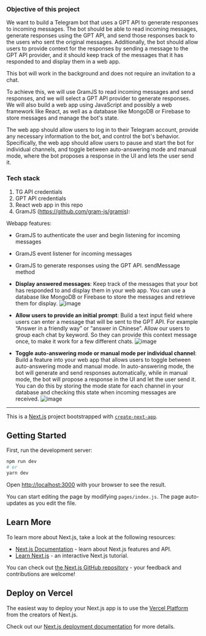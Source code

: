 ### Objective of this project

We want to build a Telegram bot that uses a GPT API to generate responses to incoming messages. The bot should be able to read incoming messages, generate responses using the GPT API, and send those responses back to the users who sent the original messages. Additionally, the bot should allow users to provide context for the responses by sending a message to the GPT API provider, and it should keep track of the messages that it has responded to and display them in a web app.

This bot will work in the background and does not require an invitation to a chat.

To achieve this, we will use GramJS to read incoming messages and send responses, and we will select a GPT API provider to generate responses. We will also build a web app using JavaScript and possibly a web framework like React, as well as a database like MongoDB or Firebase to store messages and manage the bot's state.

The web app should allow users to log in to their Telegram account, provide any necessary information to the bot, and control the bot's behavior. Specifically, the web app should allow users to pause and start the bot for individual channels, and toggle between auto-answering mode and manual mode, where the bot proposes a response in the UI and lets the user send it.

### Tech stack

1. TG API credentials
2. GPT API credentials
3. React web app in this repo
4. GramJS (https://github.com/gram-js/gramjs):

Webapp features:

- GramJS to authenticate the user and begin listening for incoming messages 
- GramJS event listener for incoming messages
- GramJS to generate responses using the GPT API. sendMessage method

- **Display answered messages**: Keep track of the messages that your bot has responded to and display them in your web app. You can use a database like MongoDB or Firebase to store the messages and retrieve them for display.
![image](https://user-images.githubusercontent.com/25006584/226182890-64e47115-bb24-4e80-ac0b-6af9d0690324.png)

- **Allow users to provide an initial prompt**: Build a text input field where users can enter a message that will be sent to the GPT API. For example “Answer in a friendly way” or “answer in Chinese”. Allow our users to group each chat by keyword. So they can provide this context message once, to make it work for a few different chats.
![image](https://user-images.githubusercontent.com/25006584/226182843-ffb9046e-528c-48f8-9bec-08fa71e200a3.png)

- **Toggle auto-answering mode or manual mode per individual channel**: Build a feature into your web app that allows users to toggle between auto-answering mode and manual mode. In auto-answering mode, the bot will generate and send responses automatically, while in manual mode, the bot will propose a response in the UI and let the user send it. You can do this by storing the mode state for each channel in your database and checking this state when incoming messages are received.
![image](https://user-images.githubusercontent.com/25006584/226182869-90b96eba-18a6-47e2-893e-aeba3c7c6951.png)


---

This is a [Next.js](https://nextjs.org/) project bootstrapped with [`create-next-app`](https://github.com/vercel/next.js/tree/canary/packages/create-next-app).

## Getting Started

First, run the development server:

```bash
npm run dev
# or
yarn dev
```

Open [http://localhost:3000](http://localhost:3000) with your browser to see the result.

You can start editing the page by modifying `pages/index.js`. The page auto-updates as you edit the file.

## Learn More

To learn more about Next.js, take a look at the following resources:

- [Next.js Documentation](https://nextjs.org/docs) - learn about Next.js features and API.
- [Learn Next.js](https://nextjs.org/learn) - an interactive Next.js tutorial.

You can check out [the Next.js GitHub repository](https://github.com/vercel/next.js/) - your feedback and contributions are welcome!

## Deploy on Vercel

The easiest way to deploy your Next.js app is to use the [Vercel Platform](https://vercel.com/import?utm_medium=default-template&filter=next.js&utm_source=create-next-app&utm_campaign=create-next-app-readme) from the creators of Next.js.

Check out our [Next.js deployment documentation](https://nextjs.org/docs/deployment) for more details.
